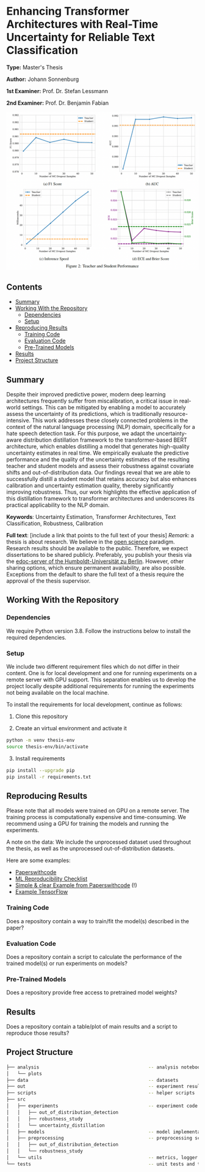 # Enhancing Transformer Architectures with Real-Time Uncertainty for Reliable Text Classification

**Type:** Master's Thesis

**Author:** Johann Sonnenburg

**1st Examiner:** Prof. Dr. Stefan Lessmann

**2nd Examiner:** Prof. Dr. Benjamin Fabian

![results_summary](/analysis/plots/uncertainty_distillation/results_summary_figure.png)

## Contents

- [Summary](#summary)
- [Working With the Repository](#Working-With-the-Repository)
    - [Dependencies](#Dependencies)
    - [Setup](#Setup)
- [Reproducing Results](#Reproducing-Results)
    - [Training Code](#Training-Code)
    - [Evaluation Code](#Evaluation-Code)
    - [Pre-Trained Models](#Pre-Trained-Models)
- [Results](#Results)
- [Project Structure](-Project-Structure)

## Summary

Despite their improved predictive power, modern deep learning architectures frequently suffer from miscalibration, a critical issue in real-world settings. This can be mitigated by enabling a model to accurately assess the uncertainty of its predictions, which is traditionally resource-intensive. This work addresses these closely connected problems in the context of the natural language processing (NLP) domain, specifically for a hate speech detection task. For this purpose, we adapt the uncertainty-aware distribution distillation framework to the transformer-based BERT architecture, which enables distilling a model that generates high-quality uncertainty estimates in real time. We empirically evaluate the predictive performance and the quality of the uncertainty estimates of the resulting teacher and student models and assess their robustness against covariate shifts and out-of-distribution data. Our findings reveal that we are able to successfully distill a student model that retains accuracy but also enhances calibration and uncertainty estimation quality, thereby significantly improving robustness. Thus, our work highlights the effective application of this distillation framework to transformer architectures and underscores its practical applicability to the NLP domain.

**Keywords**: Uncertainty Estimation, Transformer Architectures, Text Classification, Robustness, Calibration

**Full text**: [include a link that points to the full text of your thesis]
*Remark*: a thesis is about research. We believe in the [open science](https://en.wikipedia.org/wiki/Open_science) paradigm. Research results should be available to the public. Therefore, we expect dissertations to be shared publicly. Preferably, you publish your thesis via the [edoc-server of the Humboldt-Universität zu Berlin](https://edoc-info.hu-berlin.de/de/publizieren/andere). However, other sharing options, which ensure permanent availability, are also possible. <br> Exceptions from the default to share the full text of a thesis require the approval of the thesis supervisor.  

## Working With the Repository

### Dependencies

We require Python version 3.8.
Follow the instructions below to install the required dependencies.

### Setup
We include two different requirement files which do not differ in their content.
One is for local development and one for running experiments on a remote server with GPU support.
This separation enables us to develop the project locally despite additional requirements for running the experiments not being available on the local machine.


To install the requirements for local development, continue as follows:

1. Clone this repository

2. Create an virtual environment and activate it
```bash
python -m venv thesis-env
source thesis-env/bin/activate
```

3. Install requirements
```bash
pip install --upgrade pip
pip install -r requirements.txt
```

## Reproducing Results

Please note that all models were trained on GPU on a remote server. The training process is computationally expensive and time-consuming. We recommend using a GPU for training the models and running the experiments.

A note on the data: We include the unprocessed dataset used throughout the thesis, as well as the unprocessed out-of-distribution datasets.

Here are some examples:
- [Paperswithcode](https://github.com/paperswithcode/releasing-research-code)
- [ML Reproducibility Checklist](https://ai.facebook.com/blog/how-the-ai-community-can-get-serious-about-reproducibility/)
- [Simple & clear Example from Paperswithcode](https://github.com/paperswithcode/releasing-research-code/blob/master/templates/README.md) (!)
- [Example TensorFlow](https://github.com/NVlabs/selfsupervised-denoising)

### Training Code

Does a repository contain a way to train/fit the model(s) described in the paper?

### Evaluation Code

Does a repository contain a script to calculate the performance of the trained model(s) or run experiments on models?

### Pre-Trained Models

Does a repository provide free access to pretrained model weights?

## Results

Does a repository contain a table/plot of main results and a script to reproduce those results?

## Project Structure

```bash
├── analysis                                        -- analysis notebooks
│   └── plots
├── data                                            -- datasets                          
├── out                                             -- experiment results
├── scripts                                         -- helper scripts
├── src
│   ├── experiments                                 -- experiment code
│   │   ├── out_of_distribution_detection           
│   │   ├── robustness_study
│   │   └── uncertainty_distillation                              
│   ├── models                                      -- model implementations
│   ├── preprocessing                               -- preprocessing scripts
│   │   ├── out_of_distribution_detection           
│   │   └── robustness_study                              
│   └── utils                                       -- metrics, logger config, loss functions, etc.
└── tests                                           -- unit tests and test scripts               
```
